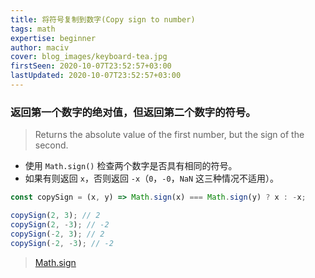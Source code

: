 ```yaml
---
title: 将符号复制到数字(Copy sign to number)
tags: math
expertise: beginner
author: maciv
cover: blog_images/keyboard-tea.jpg
firstSeen: 2020-10-07T23:52:57+03:00
lastUpdated: 2020-10-07T23:52:57+03:00
---
```


### 返回第一个数字的绝对值，但返回第二个数字的符号。
> Returns the absolute value of the first number, but the sign of the second.

- 使用 `Math.sign()` 检查两个数字是否具有相同的符号。
- 如果有则返回 `x`，否则返回 `-x`（`0`，`-0`，`NaN` 这三种情况不适用）。

```js
const copySign = (x, y) => Math.sign(x) === Math.sign(y) ? x : -x;
```

```js
copySign(2, 3); // 2
copySign(2, -3); // -2
copySign(-2, 3); // 2
copySign(-2, -3); // -2
```

> [Math.sign](https://developer.mozilla.org/zh-CN/docs/Web/JavaScript/Reference/Global_Objects/Math/sign)
